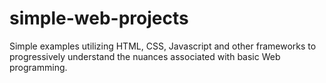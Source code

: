 # simple-web-projects
Simple examples utilizing HTML, CSS, Javascript and other frameworks to progressively understand the nuances associated with basic Web programming.
